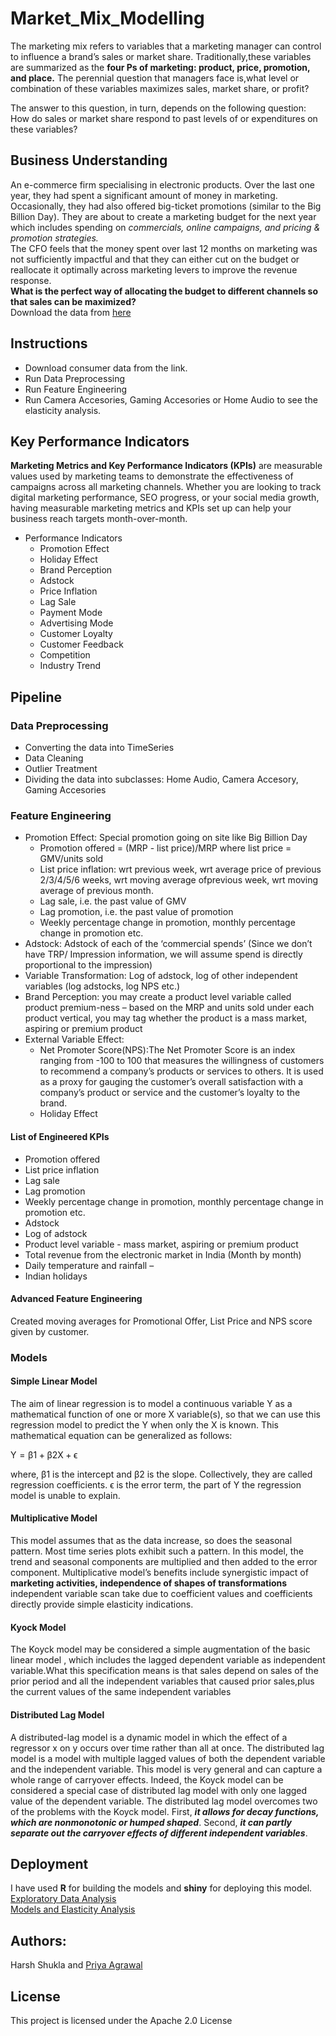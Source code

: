 # Market_Mix_Modelling

The marketing mix refers to variables that a marketing manager can control to influence a brand’s sales or market share. 
Traditionally,these variables are summarized as the **four Ps of marketing: product, price, promotion, and place.**
The perennial question that managers face is,what level or combination of these variables maximizes sales, market share, or profit?


The answer to this question, in turn, depends on the following question: How do sales or market  share respond to past levels of or expenditures on these variables?

## Business Understanding
An e-commerce firm specialising in electronic products. Over the last one year, they had spent a significant amount of money in marketing. Occasionally, they had also offered big-ticket promotions (similar to the Big Billion Day). They are about to create a marketing budget for the next year which includes spending on *commercials, online campaigns, and pricing & promotion strategies.* 
\
The CFO feels that the money spent over last 12 months on marketing was not sufficiently impactful and that they can either cut on the budget or reallocate it  optimally across marketing levers to improve the revenue response. 
\
**What is the perfect way of allocating the budget to different channels so that sales can be maximized?**
\
Download the data from [here](https://drive.google.com/drive/folders/1jW1yHFiQ7d3_MI2P40hw2NLm5hJp09e8?usp=sharing)

## Instructions
* Download consumer data from the link. 
* Run Data Preprocessing 
* Run Feature Engineering
*  Run Camera Accesories, Gaming Accesories or Home Audio to see the elasticity analysis. 

## Key Performance Indicators
**Marketing Metrics and Key Performance Indicators (KPIs)** are measurable values used by marketing teams to demonstrate the effectiveness of campaigns across all marketing channels. Whether you are looking to track digital marketing performance, SEO progress, or your social media growth, having measurable marketing metrics and KPIs set up can help your business reach targets month-over-month. 

* Performance Indicators
  * Promotion Effect 
  * Holiday Effect
  * Brand Perception 
  * Adstock
  * Price Inflation 
  * Lag Sale
  * Payment Mode
  * Advertising Mode
  * Customer Loyalty 
  * Customer Feedback 
  * Competition 
  * Industry Trend

## Pipeline
### Data Preprocessing
* Converting the data into TimeSeries
* Data Cleaning
* Outlier Treatment
* Dividing the data into subclasses: Home Audio, Camera Accesory, Gaming Accesories

### Feature Engineering
* Promotion Effect: Special promotion going on site like Big Billion Day
  * Promotion offered = (MRP - list price)/MRP where list price = GMV/units sold
  * List price inflation: wrt previous week, wrt average price of previous 2/3/4/5/6 weeks, wrt moving average ofprevious week, wrt moving average of previous month.
  * Lag sale, i.e. the past value of GMV
  * Lag promotion, i.e. the past value of promotion
  * Weekly percentage change in promotion, monthly percentage change in promotion etc.
* Adstock: Adstock of each of the ‘commercial spends’ (Since we don’t have TRP/ Impression information, we will assume
spend is directly proportional to the impression)
* Variable Transformation: Log of adstock, log of other independent variables (log adstocks, log NPS etc.)
* Brand Perception: you may create a product level variable called product premium-ness – based on the MRP and units sold under each product vertical, you may tag whether the product is a mass market, aspiring or premium product
* External Variable Effect:
  * Net Promoter Score(NPS):The Net Promoter Score is an index ranging from -100 to 100 that measures the willingness of customers to recommend a  company’s products or services to others. It is used as a proxy for gauging the customer’s overall satisfaction with a company’s product or service and the customer’s loyalty to the brand.
  * Holiday Effect

#### List of Engineered KPIs
* Promotion offered
* List price inflation
* Lag sale
* Lag promotion
* Weekly percentage change in promotion, monthly percentage change in promotion etc.
* Adstock
* Log of adstock
* Product level variable - mass market, aspiring or premium product
* Total revenue from the electronic market in India (Month by month)
* Daily temperature and rainfall –
* Indian holidays
#### Advanced Feature Engineering
Created moving averages for Promotional Offer, List Price and NPS score given by customer.

### Models
#### Simple Linear Model
The aim of linear regression is to model a continuous variable Y as a mathematical function of one or more X variable(s), so that we can use this regression model to predict the Y when only the X is known. This mathematical equation can be generalized as follows:
 
  Y = β1 + β2X + ϵ

where, β1 is the intercept and β2 is the slope. Collectively, they are called regression coefficients. ϵ is the error term, the part of Y the regression model is unable to explain.

#### Multiplicative Model
This model assumes that as the data increase, so does the seasonal pattern. Most time series plots exhibit such a pattern. In this model, the trend and seasonal components are multiplied and then added to the error component.
Multiplicative model’s benefits include synergistic impact of **marketing activities, independence of shapes of transformations** independent variable scan take due to coefficient values and coefficients directly provide simple elasticity indications.

#### Kyock Model
The Koyck model may be considered a simple augmentation of the basic linear model , which includes the lagged dependent variable as independent variable.What this specification means is that sales depend on sales of the prior period and all the independent variables that caused prior sales,plus the current values of the same independent variables

#### Distributed Lag Model
A distributed-lag model is a dynamic model in which the effect of a regressor x on y occurs over time rather than all at once.
The distributed lag model is a model with multiple lagged values of both the dependent variable and the independent variable.
This model is very general and can capture a whole range of carryover effects. Indeed, the Koyck model can be considered a special case
of distributed lag model with only one lagged value of the dependent variable. The distributed lag model overcomes two of the problems with the Koyck model.
First, ***it allows for decay functions, which are nonmonotonic or humped shaped***. 
Second, ***it can partly separate out the carryover effects of different independent variables***.

## Deployment
I have used **R** for building the models and **shiny** for deploying this model.
\
[Exploratory Data Analysis](https://harsh12datascience.shinyapps.io/ExploratoryDataAnalysis/)
\
[Models and Elasticity Analysis](https://harsh12datascience.shinyapps.io/model_market_mix/)

## Authors: 
Harsh Shukla and [Priya Agrawal](https://github.com/Pryagrawal)

## License
This project is licensed under the Apache 2.0 License




